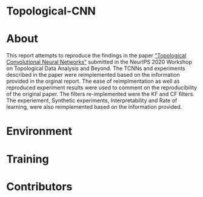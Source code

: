 # Topological-CNN

# About

 This report attempts to reproduce the findings in the paper ["Topological Convolutional Neural Networks"](https://openreview.net/forum?id=hntbh8Zo1V) submitted in the  NeurIPS 2020 Workshop on Topological Data Analysis and Beyond. The TCNNs and experiments described in the paper were reimplemented based on the information provided in the orginal report. The ease of reimplmentation as well as reproduced experiment results were used to comment on the reproducibility of the original paper. The filters re-implemented were the KF and CF filters. The experiement, Synthetic experiments, Interpretability and Rate of learning, were also reimplemented based on the information provided.

# Environment

# Training

# Contributors